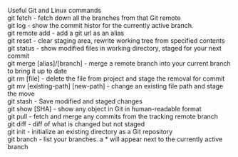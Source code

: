 Useful Git and Linux commands<br/>
git fetch - fetch down all the branches from that Git remote<br/>
git log - show the commit histor for the currently active branch.<br/>
git remote add - add a git url as an alias<br/>
git reset - clear staging area, rewrite working tree from specified contents<br/>
git status - show modified files in working directory, staged for your next commit<br/>
git merge [alias]/[branch] - merge a remote branch into your current branch to bring it up to date<br/>
git rm [file] - delete the file from project and stage the removal for commit<br/>
git mv [existing-path] [new-path] - change an existing file path and stage the move<br/>
git stash - Save modified and staged changes<br/>
git show [SHA] - show any object in Git in human-readable format<br/>
git pull - fetch and merge any commits from the tracking remote branch<br/>
git diff - diff of what is changed but not staged<br/>
git init - initialize an existing directory as a Git repository<br/>
git branch - list your branches. a * will appear next to the currently active branch<br/>
